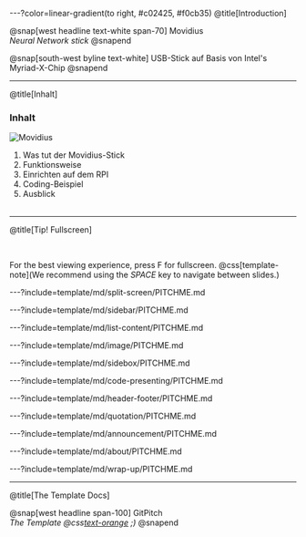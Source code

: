 ---?color=linear-gradient(to right, #c02425, #f0cb35)
@title[Introduction]

@snap[west headline text-white span-70]
Movidius<br>*Neural Network stick*
@snapend

@snap[south-west byline  text-white]
USB-Stick auf Basis von Intel's Myriad-X-Chip
@snapend

---
@title[Inhalt]

### Inhalt

![Movidius](https://software.intel.com/sites/default/files/managed/e8/20/NCS-banner-MovStick-500w-300h.png)

1. Was tut der Movidius-Stick
1. Funktionsweise
1. Einrichten auf dem RPI
1. Coding-Beispiel
1. Ausblick
<br><br>

---
@title[Tip! Fullscreen]

<br>

For the best viewing experience, press F for fullscreen.
@css[template-note](We recommend using the *SPACE* key to navigate between slides.)

---?include=template/md/split-screen/PITCHME.md

---?include=template/md/sidebar/PITCHME.md

---?include=template/md/list-content/PITCHME.md

---?include=template/md/image/PITCHME.md

---?include=template/md/sidebox/PITCHME.md

---?include=template/md/code-presenting/PITCHME.md

---?include=template/md/header-footer/PITCHME.md

---?include=template/md/quotation/PITCHME.md

---?include=template/md/announcement/PITCHME.md

---?include=template/md/about/PITCHME.md

---?include=template/md/wrap-up/PITCHME.md

---
@title[The Template Docs]

@snap[west headline span-100]
GitPitch<br>*The Template @css[text-orange](End) ;)*
@snapend

